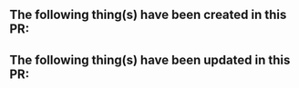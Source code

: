 The following thing(s) have been created in this PR:
-

The following thing(s) have been updated in this PR:
-
